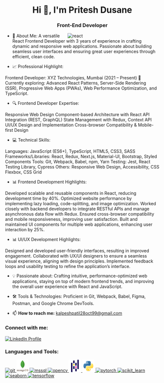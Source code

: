 
<h1 align="center">Hi 👋, I'm Pritesh Dusane</h1>
<h3 align="center">Front-End Developer </h3>

<img align="right" alt="react" width="300" src="https://user-images.githubusercontent.com/55389276/140866485-8fb1c876-9a8f-4d6a-98dc-08c4981eaf70.gif">

- 💬 About Me: A versatile React Frontend Developer with 3 years of experience in crafting dynamic and responsive web applications. Passionate about building seamless user interfaces and ensuring great user experiences through efficient, clean code.

- 📈 Professional Highlight:

Frontend Developer: XYZ Technologies, Mumbai (2021 – Present)
🌱 Currently exploring: Advanced React Patterns, Server-Side Rendering (SSR), Progressive Web Apps (PWAs), Web Performance Optimization, and TypeScript.

- 🔍 Frontend Developer Expertise:

Responsive Web Design
Component-based Architecture with React
API Integration (REST, GraphQL)
State Management with Redux, Context API
UI/UX Design and Implementation
Cross-browser Compatibility & Mobile-first Design
- 💻 Technical Skills:

Languages: JavaScript (ES6+), TypeScript, HTML5, CSS3, SASS
Frameworks/Libraries: React, Redux, Next.js, Material-UI, Bootstrap, Styled Components
Tools: Git, Webpack, Babel, npm, Yarn
Testing: Jest, React Testing Library, Cypress
Others: Responsive Web Design, Accessibility, CSS Flexbox, CSS Grid
- 📊 Frontend Development Highlights:

Developed scalable and reusable components in React, reducing development time by 40%.
Optimized website performance by implementing lazy loading, code-splitting, and image optimization.
Worked closely with backend developers to integrate RESTful APIs and manage asynchronous data flow with Redux.
Ensured cross-browser compatibility and mobile responsiveness, improving user satisfaction.
Built and maintained UI components for multiple web applications, enhancing user interaction by 25%.
- 📊 UI/UX Development Highlights:

Designed and developed user-friendly interfaces, resulting in improved engagement.
Collaborated with UX/UI designers to ensure a seamless visual experience, aligning with design principles.
Implemented feedback loops and usability testing to refine the application’s interface.
- 💡 Passionate about: Crafting intuitive, performance-optimized web applications, staying on top of modern frontend trends, and improving the overall user experience with React and JavaScript.

- 🛠️ Tools & Technologies: Proficient in Git, Webpack, Babel, Figma, Postman, and Google Chrome DevTools.

- 📫 **How to reach me:** [kalpeshpatil28oct99@gmail.com](mailto:kalpeshpatil28oct99@gmail.com)

<h3 align="left">Connect with me:</h3>
<p align="left">
<a href="https://www.linkedin.com/in/kalpesh-patil-409b69156/" target="blank"><img align="center" src="https://raw.githubusercontent.com/rahuldkjain/github-profile-readme-generator/master/src/images/icons/Social/linked-in-alt.svg" alt="LinkedIn Profile" height="30" width="40" /></a>
</p>

<h3 align="left">Languages and Tools:</h3>
<p align="left">
<a href="https://git-scm.com/" target="_blank" rel="noreferrer"> <img src="https://www.vectorlogo.zone/logos/git-scm/git-scm-icon.svg" alt="git" width="40" height="40"/> </a>
<a href="https://www.mongodb.com/" target="_blank" rel="noreferrer"> <img src="https://raw.githubusercontent.com/devicons/devicon/master/icons/mongodb/mongodb-original-wordmark.svg" alt="mongodb" width="40" height="40"/> </a>
<a href="https://www.microsoft.com/en-us/sql-server" target="_blank" rel="noreferrer"> <img src="https://www.svgrepo.com/show/303229/microsoft-sql-server-logo.svg" alt="mssql" width="40" height="40"/> </a>
<a href="https://opencv.org/" target="_blank" rel="noreferrer"> <img src="https://www.vectorlogo.zone/logos/opencv/opencv-icon.svg" alt="opencv" width="40" height="40"/> </a>
<a href="https://pandas.pydata.org/" target="_blank" rel="noreferrer"> <img src="https://raw.githubusercontent.com/devicons/devicon/2ae2a900d2f041da66e950e4d48052658d850630/icons/pandas/pandas-original.svg" alt="pandas" width="40" height="40"/> </a>
<a href="https://www.python.org" target="_blank" rel="noreferrer"> <img src="https://raw.githubusercontent.com/devicons/devicon/master/icons/python/python-original.svg" alt="python" width="40" height="40"/> </a>
<a href="https://pytorch.org/" target="_blank" rel="noreferrer"> <img src="https://www.vectorlogo.zone/logos/pytorch/pytorch-icon.svg" alt="pytorch" width="40" height="40"/> </a>
<a href="https://scikit-learn.org/" target="_blank" rel="noreferrer"> <img src="https://upload.wikimedia.org/wikipedia/commons/0/05/Scikit_learn_logo_small.svg" alt="scikit_learn" width="40" height="40"/> </a>
<a href="https://seaborn.pydata.org/" target="_blank" rel="noreferrer"> <img src="https://seaborn.pydata.org/_images/logo-mark-lightbg.svg" alt="seaborn" width="40" height="40"/> </a>
<a href="https://www.tensorflow.org" target="_blank" rel="noreferrer"> <img src="https://www.vectorlogo.zone/logos/tensorflow/tensorflow-icon.svg" alt="tensorflow" width="40" height="40"/> </a>
</p>
